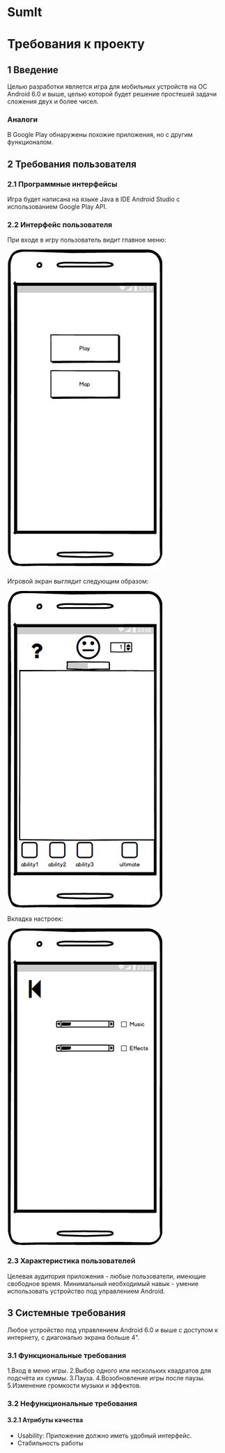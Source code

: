 ﻿# SumIt 
# Требования к проекту
## 1 Введение
Целью разработки является игра для мобильных устройств на ОС Android 6.0 и выше, целью которой будет решение простешей задачи сложения
двух и более чисел.

### Аналоги
В Google Play обнаружены похожие приложения, но с другим функционалом.

## 2 Требования пользователя
### 2.1 Программные интерфейсы
Игра будет написана на языке Java в IDE Android Studio с использованием Google Play API.

### 2.2 Интерфейс пользователя
При входе в игру пользователь видит главное меню:

![Alt text](images/main_menu.png "Главный экран")

Игровой экран выглядит следующим образом:

![Alt text](images/game.png "Игровой экран")

Вкладка настроек:

![Alt text](images/settings.png "Экран настроек")

### 2.3 Характеристика пользователей
Целевая аудитория приложения - любые пользователи, имеющие свободное время.
Минимальный необходимый навык - умение использовать устройство под управлением Android.

## 3 Системные требования
Любое устройство под управлением Android 6.0 и выше с доступом к интернету, с диагональю экрана больше 4".

### 3.1 Функциональные требования
1.Вход в меню игры.
2.Выбор одного или нескольких квадратов для подсчёта их суммы.
3.Пауза.
4.Возобновление игры после паузы.
5.Изменение громкости музыки и эффектов.

### 3.2 Нефункциональные требования
 #### 3.2.1 Атрибуты качества
  - Usability: Приложение должно иметь удобный интерфейс.
  - Стабильность работы
